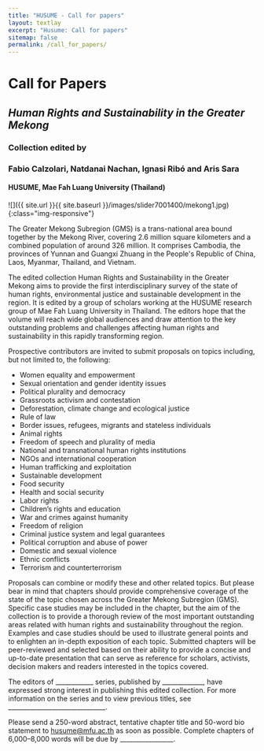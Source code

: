 ```yaml
---
title: "HUSUME - Call for papers"
layout: textlay
excerpt: "Husume: Call for papers"
sitemap: false
permalink: /call_for_papers/
---
```


# Call for Papers
## *Human Rights and Sustainability in the Greater Mekong*

### Collection edited by 
### Fabio Calzolari, Natdanai Nachan, Ignasi Ribó and Aris Sara
#### HUSUME, Mae Fah Luang University (Thailand)

![]({{ site.url }}{{ site.baseurl }}/images/slider7001400/mekong1.jpg){:class="img-responsive"}

The Greater Mekong Subregion (GMS) is a trans-national area bound together by the Mekong River, covering 2.6 million square kilometers and a combined population of around 326 million. It comprises Cambodia, the provinces of Yunnan and Guangxi Zhuang in the People's Republic of China, Laos, Myanmar, Thailand, and Vietnam. 

The edited collection Human Rights and Sustainability in the Greater Mekong aims to provide the first interdisciplinary survey of the state of human rights, environmental justice and sustainable development in the region. It is edited by a group of scholars working at the HUSUME research group of Mae Fah Luang University in Thailand. The editors hope that the volume will reach wide global audiences and draw attention to the key outstanding problems and challenges affecting human rights and sustainability in this rapidly transforming region.

Prospective contributors are invited to submit proposals on topics including, but not limited to, the following:

* Women equality and empowerment
* Sexual orientation and gender identity issues
* Political plurality and democracy
* Grassroots activism and contestation
* Deforestation, climate change and ecological justice
* Rule of law
* Border issues, refugees, migrants and stateless individuals
* Animal rights
* Freedom of speech and plurality of media
* National and transnational human rights institutions
* NGOs and international cooperation
* Human trafficking and exploitation
* Sustainable development
* Food security
* Health and social security
* Labor rights
* Children’s rights and education
* War and crimes against humanity
* Freedom of religion
* Criminal justice system and legal guarantees
* Political corruption and abuse of power
* Domestic and sexual violence
* Ethnic conflicts
* Terrorism and counterterrorism

Proposals can combine or modify these and other related topics. But please bear in mind that chapters should provide comprehensive coverage of the state of the topic chosen across the Greater Mekong Subregion (GMS). Specific case studies may be included in the chapter, but the aim of the collection is to provide a thorough review of the most important outstanding areas related with human rights and sustainability throughout the region. Examples and case studies should be used to illustrate general points and to enlighten an in-depth exposition of each topic. Submitted chapters will be peer-reviewed and selected based on their ability to provide a concise and up-to-date presentation that can serve as reference for scholars, activists, decision makers and readers interested in the topics covered.    

The editors of ____________ series, published by _____________, have expressed strong interest in publishing this edited collection. For more information on the series and to view previous titles, see _______________________________.

Please send a 250-word abstract, tentative chapter title and 50-word bio statement to <husume@mfu.ac.th> as soon as possible. Complete chapters of 6,000–8,000 words will be due by _________________.
